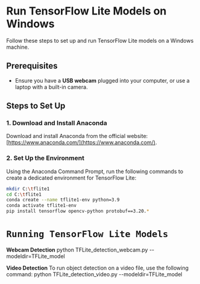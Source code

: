 # Run TensorFlow Lite Models on Windows

Follow these steps to set up and run TensorFlow Lite models on a Windows machine.

## Prerequisites
- Ensure you have a **USB webcam** plugged into your computer, or use a laptop with a built-in camera.

## Steps to Set Up

### 1. Download and Install Anaconda
Download and install Anaconda from the official website: [https://www.anaconda.com/](https://www.anaconda.com/).

### 2. Set Up the Environment
Using the Anaconda Command Prompt, run the following commands to create a dedicated environment for TensorFlow Lite:
```bash
mkdir C:\tflite1
cd C:\tflite1
conda create --name tflite1-env python=3.9
conda activate tflite1-env
pip install tensorflow opencv-python protobuf==3.20.*
```

# `Running TensorFlow Lite Models`
**Webcam Detection**
python TFLite_detection_webcam.py --modeldir=TFLite_model

**Video Detection**
To run object detection on a video file, use the following command:
python TFLite_detection_video.py --modeldir=TFLite_model
